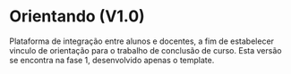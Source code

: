 # Orientando (V1.0)
Plataforma de integração entre alunos e docentes, a fim de estabelecer vinculo de orientação para o trabalho de conclusão de curso.
Esta versão se encontra na fase 1, desenvolvido apenas o template.
